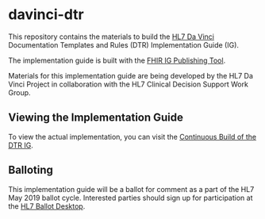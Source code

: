 # davinci-dtr
This repository contains the materials to build the [HL7 Da Vinci](http://www.hl7.org/about/davinci/) Documentation Templates and Rules (DTR) Implementation Guide (IG).

The implementation guide is built with the [FHIR IG Publishing Tool](http://wiki.hl7.org/index.php?title=FHIR_IG_Publishing_tool).

Materials for this implementation guide are being developed by the HL7 Da Vinci Project in collaboration with the HL7 Clinical Decision Support Work Group.

## Viewing the Implementation Guide
To view the actual implementation, you can visit the [Continuous Build of the DTR IG](http://build.fhir.org/ig/HL7/davinci-dtr/index.html).

## Balloting
This implementation guide will be a ballot for comment as a part of the HL7 May 2019 ballot cycle. Interested parties should sign up for participation at the [HL7 Ballot Desktop](http://www.hl7.org/ctl.cfm?action=ballots.home).
